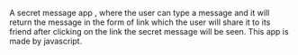 A secret message app , where the user can type a message and it will return the message in the form of link which the user will share it to its friend 
after clicking on the link the secret message will be seen. This app is made by javascript.
